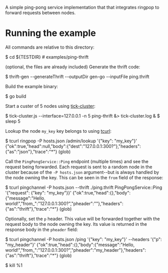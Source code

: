 A simple ping-pong service implementation that that integrates ringpop to forward requests between nodes.

# Running the example

All commands are relative to this directory:

  $ cd ${TESTDIR}  # examples/ping-thrift

(optional, the files are already included) Generate the thrift code:

  $ thrift-gen --generateThrift --outputDir gen-go --inputFile ping.thrift

Build the example binary:

  $ go build


Start a custer of 5 nodes using [tick-cluster][1]:

  $ tick-cluster.js --interface=127.0.0.1 -n 5 ping-thrift &> tick-cluster.log &
  $ sleep 5

Lookup the node `my_key` key belongs to using [tcurl][2]:

  $ tcurl ringpop -P hosts.json /admin/lookup '{"key": "my_key"}'
  {"ok":true,"head":null,"body":{"dest":"127.0.0.1:300?"},"headers":{"as":"json"},"trace":"*"} (glob)

Call the `PingPongService::Ping` endpoint (multiple times) and see the request being forwarded. Each request is sent to a random node in the cluster because of the `-P hosts.json` argument--but is always handled by the node owning the key. This can be seen in the `from` field of the response:

  $ tcurl pingchannel -P hosts.json --thrift ./ping.thrift PingPongService::Ping '{"request": {"key": "my_key"}}'
  {"ok":true,"head":{},"body":{"message":"Hello, world!","from_":"127.0.0.1:300?","pheader":""},"headers":{"as":"thrift"},"trace":"*"} (glob)

Optionally, set the `p` header. This value will be forwarded together with the request body to the node owning the key. Its value is returned in the response body in the `pheader` field:

  $ tcurl pingchannel -P hosts.json /ping '{"key": "my_key"}' --headers '{"p": "my_header"}'
  {"ok":true,"head":{},"body":{"message":"Hello, world!","from_":"127.0.0.1:300?","pheader":"my_header"},"headers":{"as":"thrift"},"trace":"*"} (glob)

  $ kill %1

[1]:https://github.com/uber/ringpop-common/
[2]:https://github.com/uber/tcurl
